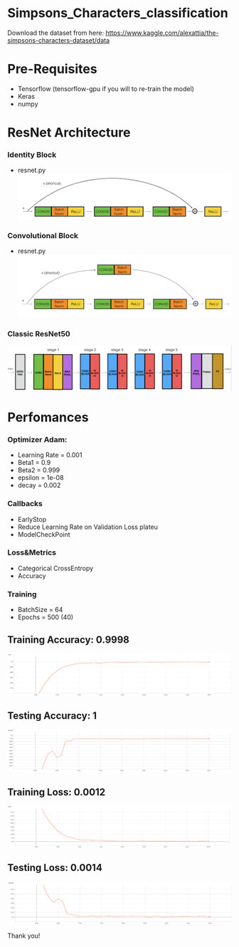 # Simpsons_Characters_classification
Download the dataset from here: https://www.kaggle.com/alexattia/the-simpsons-characters-dataset/data


# Pre-Requisites
- Tensorflow (tensorflow-gpu if you will to re-train the model)
- Keras
- numpy

# ResNet Architecture
### Identity Block
- resnet.py
![Image of Identity Block](https://raw.githubusercontent.com/damgambit/simpsons_characters-classification/master/images/idblock3_kiank.png)

### Convolutional Block
- resnet.py
![Image of Convolutional Block](https://raw.githubusercontent.com/damgambit/simpsons_characters-classification/master/images/convblock_kiank.png)

### Classic ResNet50
![Image of ResNet50](https://raw.githubusercontent.com/damgambit/simpsons_characters-classification/master/images/resnet_kiank.png)


# Perfomances
### Optimizer Adam:
- Learning Rate = 0.001
- Beta1         = 0.9
- Beta2         = 0.999
- epsilon       = 1e-08
- decay         = 0.002

### Callbacks
- EarlyStop
- Reduce Learning Rate on Validation Loss plateu
- ModelCheckPoint

### Loss&Metrics
- Categorical CrossEntropy
- Accuracy

### Training
- BatchSize     = 64
- Epochs        = 500 (40)


## Training Accuracy: 0.9998
![Image of Training Accuracy](https://raw.githubusercontent.com/damgambit/simpsons_characters-classification/master/images/acc_train.PNG) 
## Testing Accuracy: 1
![Image of Testing Accuracy](https://raw.githubusercontent.com/damgambit/simpsons_characters-classification/master/images/acc_test.PNG) 

## Training Loss: 0.0012
![Image of Training Loss](https://raw.githubusercontent.com/damgambit/simpsons_characters-classification/master/images/loss_train.PNG) 
## Testing Loss: 0.0014
![Image of Testing Loss](https://raw.githubusercontent.com/damgambit/simpsons_characters-classification/master/images/loss_test.PNG) 

Thank you!